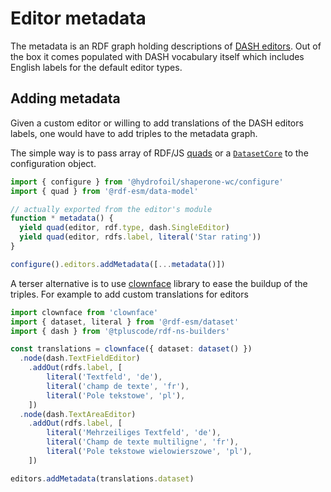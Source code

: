 # Editor metadata

The metadata is an RDF graph holding descriptions of [DASH editors](editors/dash.md). Out of the box it comes populated with DASH vocabulary itself which includes English labels for the default editor types.

## Adding metadata

Given a custom editor or willing to add translations of the DASH editors labels, one would have to add triples to the metadata graph.

The simple way is to pass array of RDF/JS [quads](http://rdf.js.org/data-model-spec/#quad-interface) or a [`DatasetCore`](https://rdf.js.org/dataset-spec/#datasetcore-interface) to the configuration object.

```typescript
import { configure } from '@hydrofoil/shaperone-wc/configure'
import { quad } from '@rdf-esm/data-model'

// actually exported from the editor's module
function * metadata() {
  yield quad(editor, rdf.type, dash.SingleEditor)
  yield quad(editor, rdfs.label, literal('Star rating'))
}

configure().editors.addMetadata([...metadata()])
```

A terser alternative is to use [clownface](https://npm.im/clownface) library to ease the buildup of the triples. For example to add custom translations for editors

```typescript
import clownface from 'clownface'
import { dataset, literal } from '@rdf-esm/dataset'
import { dash } from '@tpluscode/rdf-ns-builders'

const translations = clownface({ dataset: dataset() })
  .node(dash.TextFieldEditor)
    .addOut(rdfs.label, [
        literal('Textfeld', 'de'),
        literal('champ de texte', 'fr'),
        literal('Pole tekstowe', 'pl'),
    ])
  .node(dash.TextAreaEditor)
    .addOut(rdfs.label, [
        literal('Mehrzeiliges Textfeld', 'de'),
        literal('Champ de texte multiligne', 'fr'),
        literal('Pole tekstowe wielowierszowe', 'pl'),
    ])

editors.addMetadata(translations.dataset)
```
